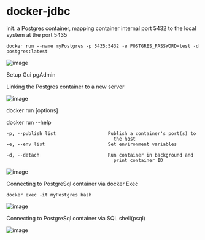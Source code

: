 # docker-jdbc

init. a Postgres container, mapping container internal port 5432 to the local system at the port 5435

````
docker run --name myPostgres -p 5435:5432 -e POSTGRES_PASSWORD=test -d postgres:latest
````

![image](https://user-images.githubusercontent.com/17804600/119436141-efceb480-bd1b-11eb-9158-ac7b703e02b0.png)


Setup Gui pgAdmin 

Linking the Postgres container to a new server

![image](https://user-images.githubusercontent.com/17804600/119435564-a7fb5d80-bd1a-11eb-924d-bb90ae279ec2.png)

docker run [options]

docker run --help

````
-p, --publish list                   Publish a container's port(s) to
                                       the host
-e, --env list                       Set environment variables

-d, --detach                         Run container in background and
                                       print container ID
````

![image](https://user-images.githubusercontent.com/17804600/119532437-2a206c00-bd85-11eb-8a96-e25d81c23902.png)

Connecting to PostgreSql container via docker Exec 
````
docker exec -it myPostgres bash
````

![image](https://user-images.githubusercontent.com/17804600/119606115-3d1d5580-bdf2-11eb-95d3-ad2960724899.png)

Connecting to PostgreSql container via SQL shell(psql) 

![image](https://user-images.githubusercontent.com/17804600/119606214-71911180-bdf2-11eb-87a6-08342c16b089.png)



